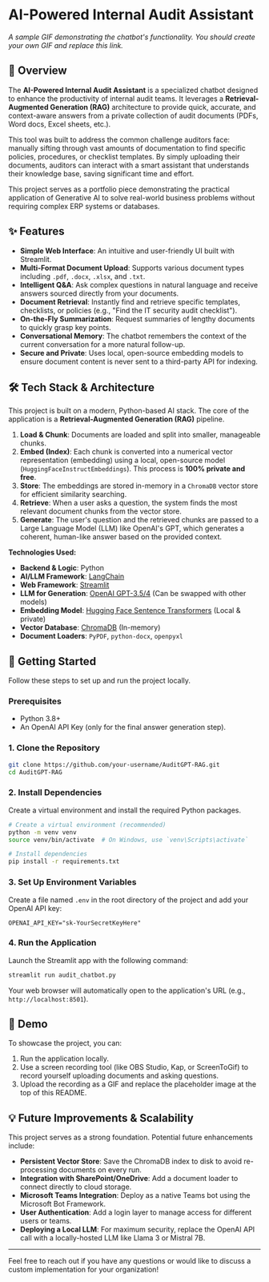 # AI-Powered Internal Audit Assistant


*A sample GIF demonstrating the chatbot's functionality. You should create your own GIF and replace this link.*

## 📌 Overview

The **AI-Powered Internal Audit Assistant** is a specialized chatbot designed to enhance the productivity of internal audit teams. It leverages a **Retrieval-Augmented Generation (RAG)** architecture to provide quick, accurate, and context-aware answers from a private collection of audit documents (PDFs, Word docs, Excel sheets, etc.).

This tool was built to address the common challenge auditors face: manually sifting through vast amounts of documentation to find specific policies, procedures, or checklist templates. By simply uploading their documents, auditors can interact with a smart assistant that understands their knowledge base, saving significant time and effort.

This project serves as a portfolio piece demonstrating the practical application of Generative AI to solve real-world business problems without requiring complex ERP systems or databases.

## ✨ Features

*   **Simple Web Interface**: An intuitive and user-friendly UI built with Streamlit.
*   **Multi-Format Document Upload**: Supports various document types including `.pdf`, `.docx`, `.xlsx`, and `.txt`.
*   **Intelligent Q&A**: Ask complex questions in natural language and receive answers sourced directly from your documents.
*   **Document Retrieval**: Instantly find and retrieve specific templates, checklists, or policies (e.g., "Find the IT security audit checklist").
*   **On-the-Fly Summarization**: Request summaries of lengthy documents to quickly grasp key points.
*   **Conversational Memory**: The chatbot remembers the context of the current conversation for a more natural follow-up.
*   **Secure and Private**: Uses local, open-source embedding models to ensure document content is never sent to a third-party API for indexing.

## 🛠️ Tech Stack & Architecture

This project is built on a modern, Python-based AI stack. The core of the application is a **Retrieval-Augmented Generation (RAG)** pipeline.

1.  **Load & Chunk**: Documents are loaded and split into smaller, manageable chunks.
2.  **Embed (Index)**: Each chunk is converted into a numerical vector representation (embedding) using a local, open-source model (`HuggingFaceInstructEmbeddings`). This process is **100% private and free**.
3.  **Store**: The embeddings are stored in-memory in a `ChromaDB` vector store for efficient similarity searching.
4.  **Retrieve**: When a user asks a question, the system finds the most relevant document chunks from the vector store.
5.  **Generate**: The user's question and the retrieved chunks are passed to a Large Language Model (LLM) like OpenAI's GPT, which generates a coherent, human-like answer based on the provided context.

**Technologies Used:**
*   **Backend & Logic**: Python
*   **AI/LLM Framework**: [LangChain](https://www.langchain.com/)
*   **Web Framework**: [Streamlit](https://streamlit.io/)
*   **LLM for Generation**: [OpenAI GPT-3.5/4](https://platform.openai.com/) (Can be swapped with other models)
*   **Embedding Model**: [Hugging Face Sentence Transformers](https://huggingface.co/hkunlp/instructor-large) (Local & private)
*   **Vector Database**: [ChromaDB](https://www.trychroma.com/) (In-memory)
*   **Document Loaders**: `PyPDF`, `python-docx`, `openpyxl`

## 🚀 Getting Started

Follow these steps to set up and run the project locally.

### Prerequisites

*   Python 3.8+
*   An OpenAI API Key (only for the final answer generation step).

### 1. Clone the Repository

```bash
git clone https://github.com/your-username/AuditGPT-RAG.git
cd AuditGPT-RAG
```

### 2. Install Dependencies

Create a virtual environment and install the required Python packages.

```bash
# Create a virtual environment (recommended)
python -m venv venv
source venv/bin/activate  # On Windows, use `venv\Scripts\activate`

# Install dependencies
pip install -r requirements.txt
```

### 3. Set Up Environment Variables

Create a file named `.env` in the root directory of the project and add your OpenAI API key:

```
OPENAI_API_KEY="sk-YourSecretKeyHere"
```

### 4. Run the Application

Launch the Streamlit app with the following command:

```bash
streamlit run audit_chatbot.py
```

Your web browser will automatically open to the application's URL (e.g., `http://localhost:8501`).

## 📸 Demo

To showcase the project, you can:
1.  Run the application locally.
2.  Use a screen recording tool (like OBS Studio, Kap, or ScreenToGif) to record yourself uploading documents and asking questions.
3.  Upload the recording as a GIF and replace the placeholder image at the top of this README.

## 💡 Future Improvements & Scalability

This project serves as a strong foundation. Potential future enhancements include:
*   **Persistent Vector Store**: Save the ChromaDB index to disk to avoid re-processing documents on every run.
*   **Integration with SharePoint/OneDrive**: Add a document loader to connect directly to cloud storage.
*   **Microsoft Teams Integration**: Deploy as a native Teams bot using the Microsoft Bot Framework.
*   **User Authentication**: Add a login layer to manage access for different users or teams.
*   **Deploying a Local LLM**: For maximum security, replace the OpenAI API call with a locally-hosted LLM like Llama 3 or Mistral 7B.

---

Feel free to reach out if you have any questions or would like to discuss a custom implementation for your organization!